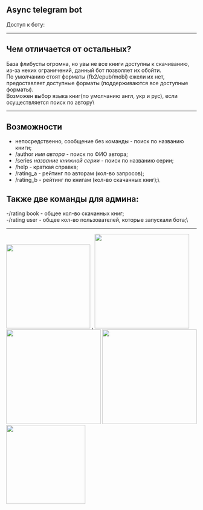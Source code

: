 Async telegram bot
-----
Доступ к боту: <b></b>
_________
Чем отличается от остальных? 
---
База флибусты огромна, но увы не все книги доступны к скачиванию, из-за неких ограничений, данный бот позволяет их обойти.\
По умолчанию стоят форматы (fb2/epub/mobi) ежели их нет, предоставляет доступные форматы (поддерживаются все доступные форматы).\
Возможен выбор языка книг(по умолчанию англ, укр и рус), если осуществляется поиск по автору\
_____________
Возможности
---
- непосредственно, сообщение без команды - поиск по названию книги;
- /author <i>имя автора</i> - поиск по ФИО автора;
- /series <i>название книжной серии</i> - поиск по названию серии;
- /help - краткая справка;
- /rating_a - рейтинг по авторам (кол-во запросов);
- /rating_b - рейтинг по книгам (кол-во скачанных книг);\

Также две команды для админа:
-------
-/rating book - общее кол-во скачанных книг;\
-/rating user - общее кол-во пользователей, которые запускали бота;\
__________

<img src=screenshots/scr1.jpg width="222"/> , <img src=screenshots/scr3.jpg width="250"/>
<img src=screenshots/scr4.jpg width="250"/> 
<img src=screenshots/scr2.jpg width="250"/> <img src=screenshots/scr5.jpg width="209"/> 
